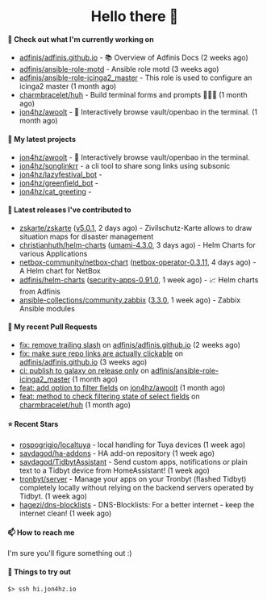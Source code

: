 <h1 align=center>Hello there 👋</h1>

#### 👷 Check out what I'm currently working on

- [adfinis/adfinis.github.io](https://github.com/adfinis/adfinis.github.io) - 📚️ Overview of Adfinis Docs (2 weeks ago)
- [adfinis/ansible-role-motd](https://github.com/adfinis/ansible-role-motd) - Ansible role motd (3 weeks ago)
- [adfinis/ansible-role-icinga2_master](https://github.com/adfinis/ansible-role-icinga2_master) - This role is used to configure an icinga2 master (1 month ago)
- [charmbracelet/huh](https://github.com/charmbracelet/huh) - Build terminal forms and prompts 🤷🏻‍♀️ (1 month ago)
- [jon4hz/awoolt](https://github.com/jon4hz/awoolt) - 🐺 Interactively browse vault/openbao in the terminal. (1 month ago)

#### 🌱 My latest projects

- [jon4hz/awoolt](https://github.com/jon4hz/awoolt) - 🐺 Interactively browse vault/openbao in the terminal.
- [jon4hz/songlinkrr](https://github.com/jon4hz/songlinkrr) - a cli tool to share song links using subsonic
- [jon4hz/lazyfestival_bot](https://github.com/jon4hz/lazyfestival_bot) - 
- [jon4hz/greenfield_bot](https://github.com/jon4hz/greenfield_bot) - 
- [jon4hz/cat_greeting](https://github.com/jon4hz/cat_greeting) - 

#### 🔭 Latest releases I've contributed to

- [zskarte/zskarte](https://github.com/zskarte/zskarte) ([v5.0.1](https://github.com/zskarte/zskarte/releases/tag/v5.0.1), 2 days ago) - Zivilschutz-Karte allows to draw situation maps for disaster management
- [christianhuth/helm-charts](https://github.com/christianhuth/helm-charts) ([umami-4.3.0](https://github.com/christianhuth/helm-charts/releases/tag/umami-4.3.0), 3 days ago) - Helm Charts for various Applications
- [netbox-community/netbox-chart](https://github.com/netbox-community/netbox-chart) ([netbox-operator-0.3.11](https://github.com/netbox-community/netbox-chart/releases/tag/netbox-operator-0.3.11), 4 days ago) - A Helm chart for NetBox
- [adfinis/helm-charts](https://github.com/adfinis/helm-charts) ([security-apps-0.91.0](https://github.com/adfinis/helm-charts/releases/tag/security-apps-0.91.0), 1 week ago) - 📈 Helm charts from Adfinis
- [ansible-collections/community.zabbix](https://github.com/ansible-collections/community.zabbix) ([3.3.0](https://github.com/ansible-collections/community.zabbix/releases/tag/3.3.0), 1 week ago) - Zabbix Ansible modules

#### 🔨 My recent Pull Requests

- [fix: remove trailing slash](https://github.com/adfinis/adfinis.github.io/pull/5) on [adfinis/adfinis.github.io](https://github.com/adfinis/adfinis.github.io) (2 weeks ago)
- [fix: make sure repo links are actually clickable](https://github.com/adfinis/adfinis.github.io/pull/4) on [adfinis/adfinis.github.io](https://github.com/adfinis/adfinis.github.io) (3 weeks ago)
- [ci: publish to galaxy on release only](https://github.com/adfinis/ansible-role-icinga2_master/pull/129) on [adfinis/ansible-role-icinga2_master](https://github.com/adfinis/ansible-role-icinga2_master) (1 month ago)
- [feat: add option to filter fields](https://github.com/jon4hz/awoolt/pull/3) on [jon4hz/awoolt](https://github.com/jon4hz/awoolt) (1 month ago)
- [feat: method to check filtering state of select fields](https://github.com/charmbracelet/huh/pull/524) on [charmbracelet/huh](https://github.com/charmbracelet/huh) (1 month ago)

#### ⭐ Recent Stars

- [rospogrigio/localtuya](https://github.com/rospogrigio/localtuya) - local handling for Tuya devices (1 week ago)
- [savdagod/ha-addons](https://github.com/savdagod/ha-addons) - HA add-on repository (1 week ago)
- [savdagod/TidbytAssistant](https://github.com/savdagod/TidbytAssistant) - Send custom apps, notifications or plain text to a Tidbyt device from HomeAssistant! (1 week ago)
- [tronbyt/server](https://github.com/tronbyt/server) - Manage your apps on your Tronbyt (flashed Tidbyt) completely locally without relying on the backend servers operated by Tidbyt. (1 week ago)
- [hagezi/dns-blocklists](https://github.com/hagezi/dns-blocklists) - DNS-Blocklists: For a better internet - keep the internet clean! (1 week ago)

#### 📫 How to reach me
I'm sure you'll figure something out :)

#### 👀 Things to try out
```
$> ssh hi.jon4hz.io
```